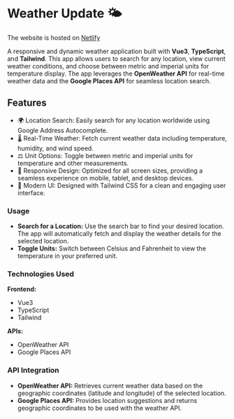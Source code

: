 # Weather Update 🌤️

The website is hosted on [Netlify](https://checkweatherupdateapp.netlify.app/)

A responsive and dynamic weather application built with **Vue3**, **TypeScript**, and **Tailwind**. This app allows users to search for any location, view current weather conditions, and choose between metric and imperial units for temperature display. The app leverages the **OpenWeather API** for real-time weather data and the **Google Places API** for seamless location search.

## Features
- 🌍 Location Search: Easily search for any location worldwide using Google Address Autocomplete.
- 🌡️ Real-Time Weather: Fetch current weather data including temperature, humidity, and wind speed.
- ⚖️ Unit Options: Toggle between metric and imperial units for temperature and other measurements.
- 📱 Responsive Design: Optimized for all screen sizes, providing a seamless experience on mobile, tablet, and desktop devices.
- 🎨 Modern UI: Designed with Tailwind CSS for a clean and engaging user interface.

### Usage 

- **Search for a Location:** Use the search bar to find your desired location. The app will automatically fetch and display the weather details for the selected location.
- **Toggle Units:** Switch between Celsius and Fahrenheit to view the temperature in your preferred unit.

### Technologies Used
**Frontend:** 
- Vue3
- TypeScript
- Tailwind
  
**APIs:**
- OpenWeather API
- Google Places API

### API Integration
- **OpenWeather API:** Retrieves current weather data based on the geographic coordinates (latitude and longitude) of the selected location.
- **Google Places API:** Provides location suggestions and returns geographic coordinates to be used with the weather API.
